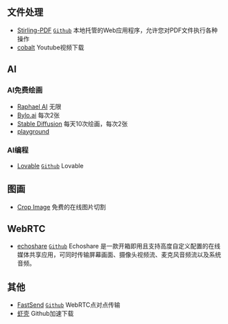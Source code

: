 ## 文件处理

- [Stirling-PDF](https://pdf.tplant.com.au/) [`Github`](https://github.com/Stirling-Tools/Stirling-PDF) 本地托管的Web应用程序，允许您对PDF文件执行各种操作
- [cobalt](https://cobalt.tools/) Youtube视频下载

## AI

### AI免费绘画

- [Raphael AI](https://raphael.app/zh) 无限
- [Bylo.ai](https://bylo.ai/zh-CN) 每次2张
- [Stable Diffusion](https://stablediffusionweb.com/zh-cn) 每天10次绘画，每次2张
- [playground](https://playground.com/)

### AI编程

- [Lovable](https://lovable.dev/) [`Github`](https://github.com/AntonOsika/gpt-engineer) Lovable

## 图画

- [Crop Image](https://cropimage.me/) 免费的在线图片切割

## WebRTC

- [echoshare](https://echoshare.site/) [`Github`](https://github.com/echoshare/echoshare) Echoshare 是一款开箱即用且支持高度自定义配置的在线媒体共享应用，可同时传输屏幕画面、摄像头视频流、麦克风音频流以及系统音频。

## 其他

- [FastSend](https://fastsend.ing/zh) [`Github`](https://github.com/ShouChenICU/FastSend) WebRTC点对点传输
- [虾壳](https://xiake.pro/) Github加速下载
